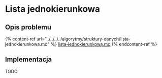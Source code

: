 # Lista jednokierunkowa

## Opis problemu

{% content-ref url="../../../../algorytmy/struktury-danych/lista-jednokierunkowa.md" %}
[lista-jednokierunkowa.md](../../../../algorytmy/struktury-danych/lista-jednokierunkowa.md)
{% endcontent-ref %}

## Implementacja

TODO
